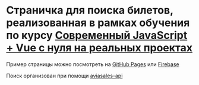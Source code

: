 # Страничка для поиска билетов, реализованная в рамках обучения по курсу [Современный JavaScript + Vue с нуля на реальных проектах](https://www.udemy.com/course/modern-javascript-from-beginning)

Пример страницы можно посмотреть на [GitHub Pages](https://yurinds.github.io/avia_tickets/dist/) или [Firebase](https://avia-tickets-udemy.firebaseapp.com)

Поиск организован при помощи [aviasales-api](https://aviasales-api.herokuapp.com)
